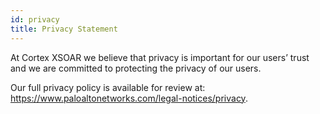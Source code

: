 ```yaml
---
id: privacy
title: Privacy Statement
---
```


At Cortex XSOAR we believe that privacy is important for our users’ trust and we are committed to protecting the privacy of our users.   

Our full privacy policy is available for review at: https://www.paloaltonetworks.com/legal-notices/privacy.
